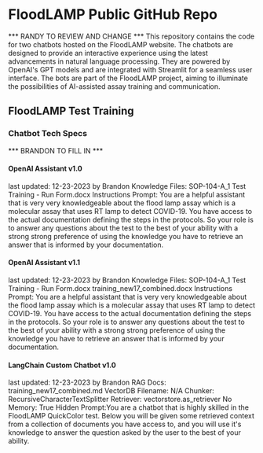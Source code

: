 # FloodLAMP Public GitHub Repo

*** RANDY TO REVIEW AND CHANGE ***
This repository contains the code for two chatbots hosted on the FloodLAMP website. The chatbots are designed to provide an interactive experience using the latest advancements in natural language processing. They are powered by OpenAI's GPT models and are integrated with Streamlit for a seamless user interface. The bots are part of the FloodLAMP project, aiming to illuminate the possibilities of AI-assisted assay training and communication.

## FloodLAMP Test Training

### Chatbot Tech Specs

*** BRANDON TO FILL IN ***
#### OpenAI Assistant v1.0
last updated: 12-23-2023 by Brandon
Knowledge Files:
  SOP-104-A_1 Test Training - Run Form.docx
Instructions Prompt:
You are a helpful assistant that is very very knowledgeable about the flood lamp assay which is a molecular assay that uses RT lamp to detect COVID-19. You have access to the actual documentation defining the steps in the protocols. So your role is to answer any questions about the test to the best of your ability with a strong strong preference of using the knowledge you have to retrieve an answer that is informed by your documentation.

#### OpenAI Assistant v1.1
last updated: 12-23-2023 by Brandon
Knowledge Files:
  SOP-104-A_1 Test Training - Run Form.docx
  training_new17_combined.docx
Instructions Prompt:
You are a helpful assistant that is very very knowledgeable about the flood lamp assay which is a molecular assay that uses RT lamp to detect COVID-19. You have access to the actual documentation defining the steps in the protocols. So your role is to answer any questions about the test to the best of your ability with a strong strong preference of using the knowledge you have to retrieve an answer that is informed by your documentation.

#### LangChain Custom Chatbot v1.0
last updated: 12-23-2023 by Brandon
RAG Docs:
  training_new17_combined.md
VectorDB Filename: N/A
Chunker: RecursiveCharacterTextSplitter
Retriever: vectorstore.as_retriever
No Memory: True
Hidden Prompt:You are a chatbot that is highly skilled in the FloodLAMP QuickColor test. Below you will be given some retrieved context from a collection of documents you have access to, and you will use it's knowledge to answer the question asked by the user to the best of your ability.
